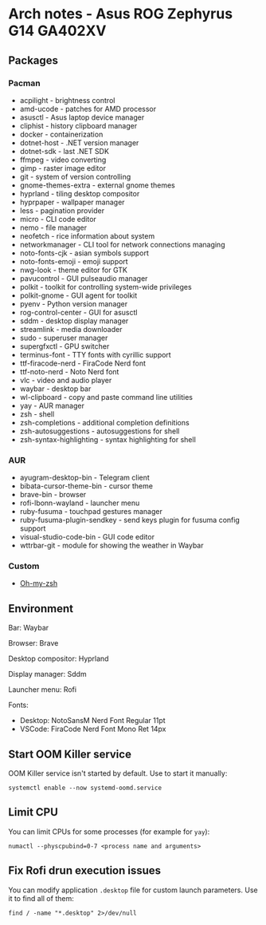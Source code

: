 # Arch notes - Asus ROG Zephyrus G14 GA402XV

## Packages

### Pacman

* acpilight - brightness control
* amd-ucode - patches for AMD processor
* asusctl - Asus laptop device manager
* cliphist - history clipboard manager
* docker - containerization
* dotnet-host - .NET version manager
* dotnet-sdk - last .NET SDK
* ffmpeg - video converting
* gimp - raster image editor
* git - system of version controlling
* gnome-themes-extra - external gnome themes
* hyprland - tiling desktop compositor
* hyprpaper - wallpaper manager
* less - pagination provider
* micro - CLI code editor
* nemo - file manager
* neofetch - rice information about system
* networkmanager - CLI tool for network connections managing
* noto-fonts-cjk - asian symbols support
* noto-fonts-emoji - emoji support
* nwg-look - theme editor for GTK
* pavucontrol - GUI pulseaudio manager
* polkit - toolkit for controlling system-wide privileges
* polkit-gnome - GUI agent for toolkit
* pyenv - Python version manager
* rog-control-center - GUI for asusctl
* sddm - desktop display manager
* streamlink - media downloader
* sudo - superuser manager
* supergfxctl - GPU switcher
* terminus-font - TTY fonts with cyrillic support
* ttf-firacode-nerd - FiraCode Nerd font
* ttf-noto-nerd - Noto Nerd font
* vlc - video and audio player
* waybar - desktop bar
* wl-clipboard - copy and paste command line utilities
* yay - AUR manager
* zsh - shell
* zsh-completions - additional completion definitions
* zsh-autosuggestions - autosuggestions for shell
* zsh-syntax-highlighting - syntax highlighting for shell

### AUR

* ayugram-desktop-bin - Telegram client
* bibata-cursor-theme-bin - cursor theme
* brave-bin - browser
* rofi-lbonn-wayland - launcher menu
* ruby-fusuma - touchpad gestures manager
* ruby-fusuma-plugin-sendkey - send keys plugin for fusuma config support
* visual-studio-code-bin - GUI code editor
* wttrbar-git - module for showing the weather in Waybar

### Custom

* [Oh-my-zsh](https://github.com/ohmyzsh/ohmyzsh/)

## Environment

Bar: Waybar

Browser: Brave

Desktop compositor: Hyprland

Display manager: Sddm

Launcher menu: Rofi

Fonts:

* Desktop: NotoSansM Nerd Font Regular 11pt
* VSCode: FiraCode Nerd Font Mono Ret 14px

## Start OOM Killer service

OOM Killer service isn't started by default. Use to start it manually:

```shell
systemctl enable --now systemd-oomd.service
```

## Limit CPU

You can limit CPUs for some processes (for example for `yay`):

```shell
numactl --physcpubind=0-7 <process name and arguments>
```

## Fix Rofi drun execution issues

You can modify application `.desktop` file for custom launch parameters. Use it to find all of them:

```shell
find / -name "*.desktop" 2>/dev/null
```

